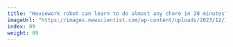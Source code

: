 ```yaml
---
title: "Housework robot can learn to do almost any chore in 20 minutes"
imageUrl: "https://images.newscientist.com/wp-content/uploads/2023/12/13121855/SEI_183894622.jpg?width=600"
index: 89
weight: 89
---
```


